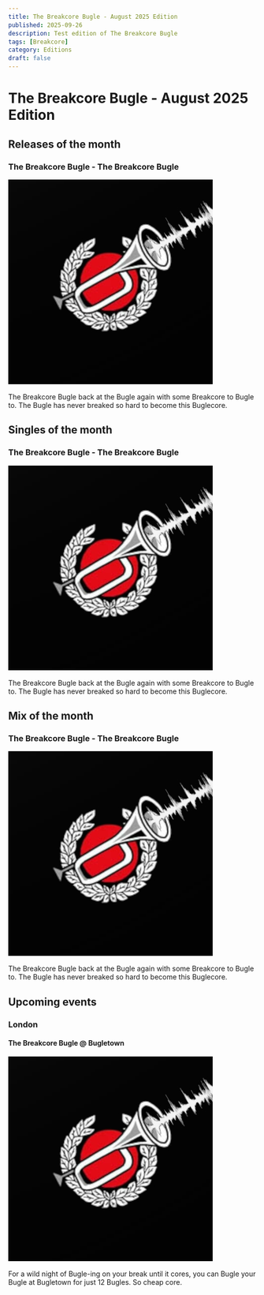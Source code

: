 ```yaml
---
title: The Breakcore Bugle - August 2025 Edition
published: 2025-09-26
description: Test edition of The Breakcore Bugle
tags: [Breakcore]
category: Editions
draft: false
---
```


# The Breakcore Bugle - August 2025 Edition

## Releases of the month

### The Breakcore Bugle - The Breakcore Bugle

![The Breakcore Bugle](./breakcore-bugle.jpg)

The Breakcore Bugle back at the Bugle again with some Breakcore to Bugle to. The Bugle has never breaked so hard to become this Buglecore.

## Singles of the month

### The Breakcore Bugle - The Breakcore Bugle

![The Breakcore Bugle](./breakcore-bugle.jpg)

The Breakcore Bugle back at the Bugle again with some Breakcore to Bugle to. The Bugle has never breaked so hard to become this Buglecore.

## Mix of the month

### The Breakcore Bugle - The Breakcore Bugle

![The Breakcore Bugle](./breakcore-bugle.jpg)

The Breakcore Bugle back at the Bugle again with some Breakcore to Bugle to. The Bugle has never breaked so hard to become this Buglecore.

## Upcoming events

### London

#### The Breakcore Bugle @ Bugletown

![The Breakcore Bugle](./breakcore-bugle.jpg)

For a wild night of Bugle-ing on your break until it cores, you can Bugle your Bugle at Bugletown for just 12 Bugles. So cheap core.

